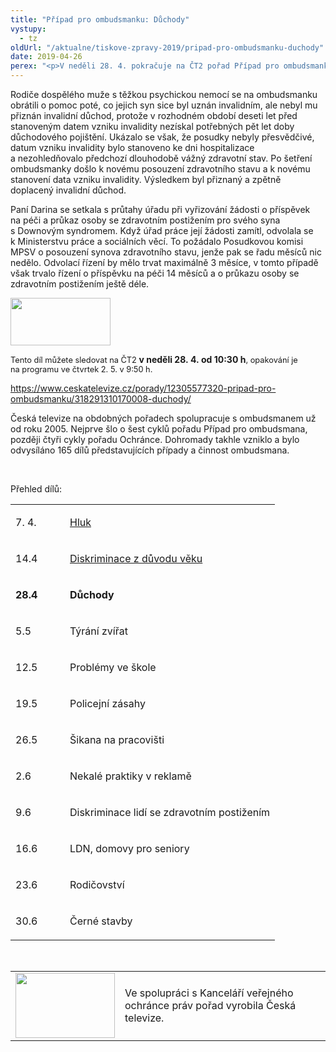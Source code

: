 ```yaml
---
title: "Případ pro ombudsmanku: Důchody"
vystupy:
  - tz
oldUrl: "/aktualne/tiskove-zpravy-2019/pripad-pro-ombudsmanku-duchody"
date: 2019-04-26
perex: "<p>V neděli 28. 4. pokračuje na ČT2 pořad Případ pro ombudsmanku třetím dílem věnujícím se sociálnímu zabezpečení, konkrétně invalidním důchodům a příspěvkům na péči.</p>"
---
```


<!-- imported from the old website -->

<p>Rodiče dospělého muže s těžkou psychickou nemocí se na ombudsmanku obrátili o pomoc poté, co jejich syn sice byl uznán invalidním, ale nebyl mu přiznán invalidní důchod, protože v rozhodném období deseti let před stanoveným datem vzniku invalidity nezískal potřebných pět let doby důchodového pojištění. Ukázalo se však, že posudky nebyly přesvědčivé, datum vzniku invalidity bylo stanoveno ke dni hospitalizace a nezohledňovalo předchozí dlouhodobě vážný zdravotní stav. Po šetření ombudsmanky došlo k novému posouzení zdravotního stavu a k novému stanovení data vzniku invalidity. Výsledkem byl přiznaný a zpětně doplacený invalidní důchod.</p> <p>Paní Darina se setkala s průtahy úřadu při vyřizování žádosti o příspěvek na péči a průkaz osoby se zdravotním postižením pro svého syna s Downovým syndromem. Když úřad práce její žádosti zamítl, odvolala se k Ministerstvu práce a sociálních věcí. To požádalo Posudkovou komisi MPSV o posouzení synova zdravotního stavu, jenže pak se řadu měsíců nic nedělo. Odvolací řízení by mělo trvat maximálně 3 měsíce, v tomto případě však trvalo řízení o příspěvku na péči 14 měsíců a o průkazu osoby se zdravotním postižením ještě déle.</p><p><img src="/uploads-import/uploads/RTEmagicC_CT2_01.jpg.jpg" width="160" height="76" alt="" /></p><p><span style="font-size: 12.8px;">Tento díl můžete sledovat na ČT2 </span><b>v neděli 28. 4. od 10:30 h</b><span style="font-size: 12.8px;">, opakování je na programu ve čtvrtek 2. 5. v 9:50 h.</span></p> <p><a href="https://www.ceskatelevize.cz/porady/12305577320-pripad-pro-ombudsmanku/318291310170008-duchody/" target="_blank">https://www.ceskatelevize.cz/porady/12305577320-pripad-pro-ombudsmanku/318291310170008-duchody/</a></p> <p>Česká televize na obdobných pořadech spolupracuje s ombudsmanem už od roku 2005. Nejprve šlo o šest cyklů pořadu Případ pro ombudsmana, později čtyři cykly pořadu Ochránce. Dohromady takhle vzniklo a bylo odvysíláno 165 dílů představujících případy a činnost ombudsmana.</p> <p> </p> <p>Přehled dílů:</p> <table border="0" width="0"> <tbody><tr> <td width="71" nowrap="" valign="bottom"> <p>7. 4.</p> </td> <td width="307" nowrap="" valign="bottom"> <p><a href="https://www.ceskatelevize.cz/porady/12305577320-pripad-pro-ombudsmanku/318291310170012-hluk" target="_blank">Hluk</a></p> </td> </tr> <tr> <td width="71" nowrap="" valign="bottom"> <p>14.4</p> </td> <td width="307" nowrap="" valign="bottom"> <p><a href="https://www.ceskatelevize.cz/porady/12305577320-pripad-pro-ombudsmanku/318291310170004-diskriminace-z-duvodu-veku/" target="_blank">Diskriminace z důvodu věku</a></p> </td> </tr> <tr> <td width="71" nowrap="" valign="bottom"> <p><b>28.4</b></p> </td> <td width="307" nowrap="" valign="bottom"> <p><b>Důchody</b></p> </td> </tr> <tr> <td width="71" nowrap="" valign="bottom"> <p>5.5</p> </td> <td width="307" nowrap="" valign="bottom"> <p>Týrání zvířat</p> </td> </tr> <tr> <td width="71" nowrap="" valign="bottom"> <p>12.5</p> </td> <td width="307" nowrap="" valign="bottom"> <p>Problémy ve škole</p> </td> </tr> <tr> <td width="71" nowrap="" valign="bottom"> <p>19.5</p> </td> <td width="307" nowrap="" valign="bottom"> <p>Policejní zásahy</p> </td> </tr> <tr> <td width="71" nowrap="" valign="bottom"> <p>26.5</p> </td> <td width="307" nowrap="" valign="bottom"> <p>Šikana na pracovišti</p> </td> </tr> <tr> <td width="71" nowrap="" valign="bottom"> <p>2.6</p> </td> <td width="307" nowrap="" valign="bottom"> <p>Nekalé praktiky v reklamě</p> </td> </tr> <tr> <td width="71" nowrap="" valign="bottom"> <p>9.6</p> </td> <td width="307" nowrap="" valign="bottom"> <p>Diskriminace lidí se zdravotním postižením</p> </td> </tr> <tr> <td width="71" nowrap="" valign="bottom"> <p>16.6</p> </td> <td width="307" nowrap="" valign="bottom"> <p>LDN, domovy pro seniory</p> </td> </tr> <tr> <td width="71" nowrap="" valign="bottom"> <p>23.6</p> </td> <td width="307" nowrap="" valign="bottom"> <p>Rodičovství</p> </td> </tr> <tr> <td width="71" nowrap="" valign="bottom"> <p>30.6</p> </td> <td width="307" nowrap="" valign="bottom"> <p>Černé stavby</p> </td> </tr> </tbody></table> <p><br /><table summary="" cellspacing="" cellpadding=""><tbody><tr><td><img src="/uploads-import/uploads/RTEmagicC_Ceska-televize_01.jpg.jpg" width="159" height="104" alt="" /></td><td><p></p><p></p><p>Ve spolupráci s Kanceláří veřejného ochránce práv pořad vyrobila Česká televize.</p></td></tr></tbody></table></p>
